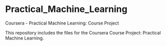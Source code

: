 # Practical_Machine_Learning
Coursera - Practical Machine Learning: Course Project 

This repository includes the files for the Coursera Course Project: Practical Machine Learning.
